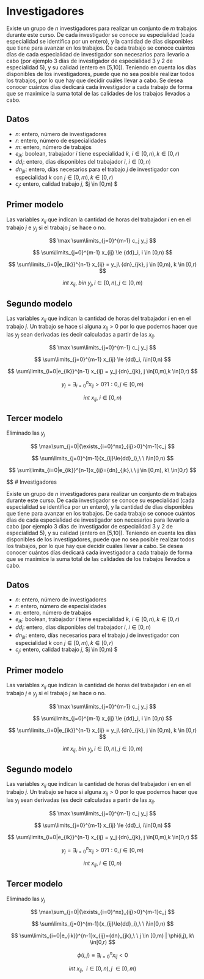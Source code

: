 # Investigadores

Existe un grupo de $n$ investigadores para realizar un conjunto de $m$ trabajos durante este curso. De cada investigador se conoce su especialidad (cada especialidad se identifica por un entero), y la cantidad de días disponibles que tiene para avanzar en los trabajos. De cada trabajo se conoce cuántos días de cada especialidad de investigador son necesarios para llevarlo a cabo (por ejemplo 3 días de investigador de especialidad 3 y 2 de especialidad 5), y su calidad (entero en [5,10]). Teniendo en cuenta los días disponibles de los investigadores, puede que no sea posible realizar todos los trabajos, por lo que hay que decidir cuáles llevar a cabo. Se desea conocer cuántos días dedicará cada investigador a cada trabajo de forma que se maximice la suma total de las calidades de los trabajos llevados a cabo.

## Datos

 - $n$: entero, número de investigadores
 - $r:$ entero, número de especialidades
 - $m$: entero, número de trabajos
 - $e_{ik}$: boolean, trabajador $i$ tiene especialidad $k$, $i \in [0,n), k \in [0,r)$
 - $dd_i$: entero, días disponibles del trabajador $i$, $i \in [0,n)$
 - $dn_{jk}$: entero, días necesarios para el trabajo $j$ de investigador con especialidad $k$ con $j \in [0,m), k \in [0,r)$
 - $c_j$: entero, calidad trabajo $j$, $j \in [0,m) $  

## Primer modelo

Las variables $x_{ij}$ que indican la cantidad de horas del trabajador $i$ en en el trabajo $j$ e $y_j$ si el trabajo $j$ se hace o no.

 $$ \max \sum\limits_{j=0}^{m-1} c_j y_j $$
 
 $$ \sum\limits_{j=0}^{m-1} x_{ij} \le {dd}_i, i \in [0,n) $$
 
 $$ \sum\limits_{i=0|e_{ik}}^{n-1} x_{ij} =  y_j\ {dn}_{jk}, j \in [0,m), k \in [0,r) $$
 
 $$ int \ x_{ij}, \ bin\ y_j, i\in[0,n),j \in[0,m) $$


## Segundo modelo

Las variables $x_{ij}$ que indican la cantidad de horas del trabajador $i$ en en el trabajo $j$. Un trabajo se hace si alguna  $x_{ij} \gt 0$ por lo que podemos hacer que las $y_j$ sean derivadas (es decir calculadas a partir de las $x_{ij}$.


$$ \max \sum\limits_{j=0}^{m-1} c_j y_j $$

$$ \sum\limits_{j=0}^{m-1} x_{ij} \le {dd}_i, i\in[0,n) $$

$$ \sum\limits_{i=0|e_{ik}}^{n-1} x_{ij} =  y_j {dn}_{jk}, j \in[0,m),k \in[0,r) $$

$$ y_j= {\exists_{i=0}^n x_{ij} \gt 0} ? 1:0, j \in[0,m) $$

$$ int\ x_{ij},\ i\in[0,n) $$


## Tercer modelo

Eliminado las $y_j$

$$ \max\sum_{j=0|{\exists_{i=0}^nx}_{ij}>0}^{m-1}c_j $$

$$ \sum\limits_{j=0}^{m-1}{x_{ij}\le{dd}_i},\ \ i\in[0,n) $$

$$ \sum\limits_{i=0|e_{ik}}^{n-1}x_{ij}={dn}_{jk},\ \ j \in [0,m), k\ \in[0,r) $$

$$ # Investigadores

Existe un grupo de $n$ investigadores para realizar un conjunto de $m$ trabajos durante este curso. De cada investigador se conoce su especialidad (cada especialidad se identifica por un entero), y la cantidad de días disponibles que tiene para avanzar en los trabajos. De cada trabajo se conoce cuántos días de cada especialidad de investigador son necesarios para llevarlo a cabo (por ejemplo 3 días de investigador de especialidad 3 y 2 de especialidad 5), y su calidad (entero en [5,10]). Teniendo en cuenta los días disponibles de los investigadores, puede que no sea posible realizar todos los trabajos, por lo que hay que decidir cuáles llevar a cabo. Se desea conocer cuántos días dedicará cada investigador a cada trabajo de forma que se maximice la suma total de las calidades de los trabajos llevados a cabo.

## Datos

 - $n$: entero, número de investigadores
 - $r:$ entero, número de especialidades
 - $m$: entero, número de trabajos
 - $e_{ik}$: boolean, trabajador $i$ tiene especialidad $k$, $i \in [0,n), k \in [0,r)$
 - $dd_i$: entero, días disponibles del trabajador $i$, $i \in [0,n)$
 - $dn_{jk}$: entero, días necesarios para el trabajo $j$ de investigador con especialidad $k$ con $j \in [0,m), k \in [0,r)$
 - $c_j$: entero, calidad trabajo $j$, $j \in [0,m) $  

## Primer modelo

Las variables $x_{ij}$ que indican la cantidad de horas del trabajador $i$ en en el trabajo $j$ e $y_j$ si el trabajo $j$ se hace o no.

 $$ \max \sum\limits_{j=0}^{m-1} c_j y_j $$
 
 $$ \sum\limits_{j=0}^{m-1} x_{ij} \le {dd}_i, i \in [0,n) $$
 
 $$ \sum\limits_{i=0|e_{ik}}^{n-1} x_{ij} =  y_j\ {dn}_{jk}, j \in [0,m), k \in [0,r) $$
 
 $$ int \ x_{ij}, \ bin\ y_j, i\in[0,n),j \in[0,m) $$


## Segundo modelo

Las variables $x_{ij}$ que indican la cantidad de horas del trabajador $i$ en en el trabajo $j$. Un trabajo se hace si alguna  $x_{ij} \gt 0$ por lo que podemos hacer que las $y_j$ sean derivadas (es decir calculadas a partir de las $x_{ij}$.


$$ \max \sum\limits_{j=0}^{m-1} c_j y_j $$

$$ \sum\limits_{j=0}^{m-1} x_{ij} \le {dd}_i, i\in[0,n) $$

$$ \sum\limits_{i=0|e_{ik}}^{n-1} x_{ij} =  y_j {dn}_{jk}, j \in[0,m),k \in[0,r) $$

$$ y_j= {\exists_{i=0}^n x_{ij} \gt 0} ? 1:0, j \in[0,m) $$

$$ int\ x_{ij},\ i\in[0,n) $$


## Tercer modelo

Eliminado las $y_j$

$$ \max\sum_{j=0|{\exists_{i=0}^nx}_{ij}>0}^{m-1}c_j $$

$$ \sum\limits_{j=0}^{m-1}{x_{ij}\le{dd}_i},\ \ i\in[0,n) $$

$$ \sum\limits_{i=0|e_{ik}}^{n-1}x_{ij}={dn}_{jk},\ \ j \in [0,m) | \phi(i,j), k\ \in[0,r) $$

$$ \phi(i,j) \equiv \exists_{i=0}^n x_{ij} \lt 0 $$

$$ int\ x_{ij},\ \ i\in[0,n),j\ \in[0,m) $$

